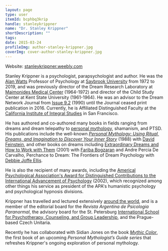 ```yaml
---
layout: page
type: user
itemId: bcphbq3krip
handle: stanleykrippner
name: "Dr. Stanley Krippner"
shortDescription: ""
tags:
date: 2015-03-24
profileImg: author-stanley-krippner.jpg
coverImg: cover-author-stanley-krippner.jpg
---
```


Website: [stanleykrippner.weebly.com](https://stanleykrippner.weebly.com)

Stanley Krippner is a psychologist, parapsychologist and author. He was the [Alan Watts](https://en.wikipedia.org/wiki/Alan_Watts) Professor of Psychology at [Saybrook University](https://www.saybrook.edu/) from 1972 to 2019, and was previously director of the Dream Research Laboratory at [Maimonides Medical Center](https://en.wikipedia.org/wiki/Maimonides_Medical_Center) (1964-1972) and director of the Child Study Center at Kent State University (1961-1964). He was an advisor to the Dream Network Journal from [Issue 9.2](../bcphbolab5r/9.2) (1990) until the Journal ceased print publication in 2016. Currently, he is Affiliated Distinguished Faculty at the [California Institute of Integral Studies](https://www.ciis.edu/) in San Francisco.

He has authored and co-authored many books in fields ranging from dreams and dream telepathy to [personal mythology](https://en.wikipedia.org/wiki/Personal_mythology), shamanism, and PTSD. His publications include the well-known [_Personal Mythology: Using Ritual, Dreams, and Imagination to Discover Your Inner Story_](https://www.goodreads.com/book/show/8030410-personal-mythology) (1988) with [David Feinstein](../@davidfeinstein), and other books on dreams including [Extraordinary Dreams and How to Work with Them](https://www.goodreads.com/book/show/118480.Extraordinary_Dreams_and_How_to_Work_with_Them) (2001) with [Fariba Bogzaran](../@faribabogzaran) and Andre Percia De Carvalho, Perchance to Dream: The Frontiers of Dream Psychology with [Debbie Joffe Ellis](../@debbiejoffeellis).

He is also the recipient of many awards, including the [Americal Psychological Association's Award for Distinguished Contributions to the International Advancement of Psychology](https://en.wikipedia.org/wiki/APA_Award_for_Distinguished_Contributions_to_the_International_Advancement_of_Psychology) (2002), which recognized among other things his service as president of the APA's humanistic psychology and psychological hypnosis divisions.

Krippner has travelled and lectured extensively [around the world](https://stanleykrippner.weebly.com/--photos.html), and is a member of the editorial board for the _Revista Argentina de Psicologia Paranormal_, the advisory board for the St. Petersburg [International School for Psychotherapy, Counseling, and Group Leadership](https://inharmony.ru/harmony-institute/international-school-for-psychotherapy-counseling-and-group-leadership/), and the Prague-based Czech Unitaria.

Recently he has collaborated with Sidian Jones on the book [_Mythic Color_](https://mymythos.org/), the first book of an upcoming _Personal Mythologist’s Guide series_ that refreshes Krippner's ongoing exploration of personal mythology.
